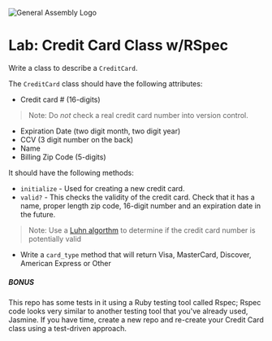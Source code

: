 ![General Assembly Logo](http://i.imgur.com/ke8USTq.png)

# Lab: Credit Card Class w/RSpec

Write a class to describe a `CreditCard`.

The `CreditCard` class should have the following attributes:

- Credit card # (16-digits)
> Note: Do *not* check a real credit card number into version control.
- Expiration Date (two digit month, two digit year)
- CCV (3 digit number on the back)
- Name
- Billing Zip Code (5-digits)

It should have the following methods:

- `initialize` - Used for creating a new credit card.
- `valid?` - This checks the validity of the credit card. Check that it has a name, proper length zip code, 16-digit number and an expiration date in the future.
> Note: Use a [Luhn algorthm](http://en.wikipedia.org/wiki/Luhn_algorithm) to determine if the credit card number is potentially valid
- Write a `card_type` method that will return Visa, MasterCard, Discover, American Express or Other

##### BONUS
This repo has some tests in it using a Ruby testing tool called Rspec; Rspec code looks very similar to another testing tool that you've already used, Jasmine. If you have time, create a new repo and re-create your Credit Card class using a test-driven approach.
